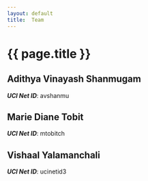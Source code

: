 ```yaml
---
layout: default
title:  Team
---
```


# {{ page.title }}


## Adithya Vinayash Shanmugam
***UCI Net ID***: avshanmu

## Marie Diane Tobit
***UCI Net ID***: mtobitch

## Vishaal Yalamanchali
***UCI Net ID***: ucinetid3
